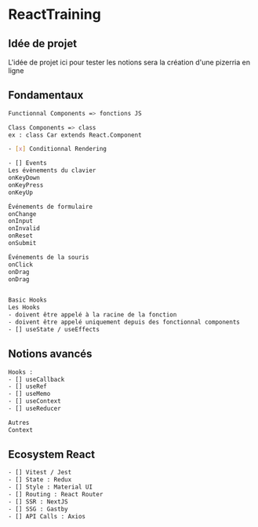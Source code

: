# ReactTraining

## Idée de projet

L'idée de projet ici pour tester les notions sera la création d'une pizerria en ligne

## Fondamentaux

```bash
Functionnal Components => fonctions JS

Class Components => class
ex : class Car extends React.Component

- [x] Conditionnal Rendering

- [] Events
Les évènements du clavier
onKeyDown
onKeyPress
onKeyUp

Événements de formulaire
onChange
onInput
onInvalid
onReset
onSubmit

Événements de la souris
onClick
onDrag
onDrag


Basic Hooks
Les Hooks
- doivent être appelé à la racine de la fonction
- doivent être appelé uniquement depuis des fonctionnal components
- [] useState / useEffects
```

## Notions avancés

```bash
Hooks :
- [] useCallback
- [] useRef
- [] useMemo
- [] useContext
- [] useReducer

Autres
Context
```

## Ecosystem React

```bash
- [] Vitest / Jest
- [] State : Redux
- [] Style : Material UI
- [] Routing : React Router
- [] SSR : NextJS
- [] SSG : Gastby
- [] API Calls : Axios
```
